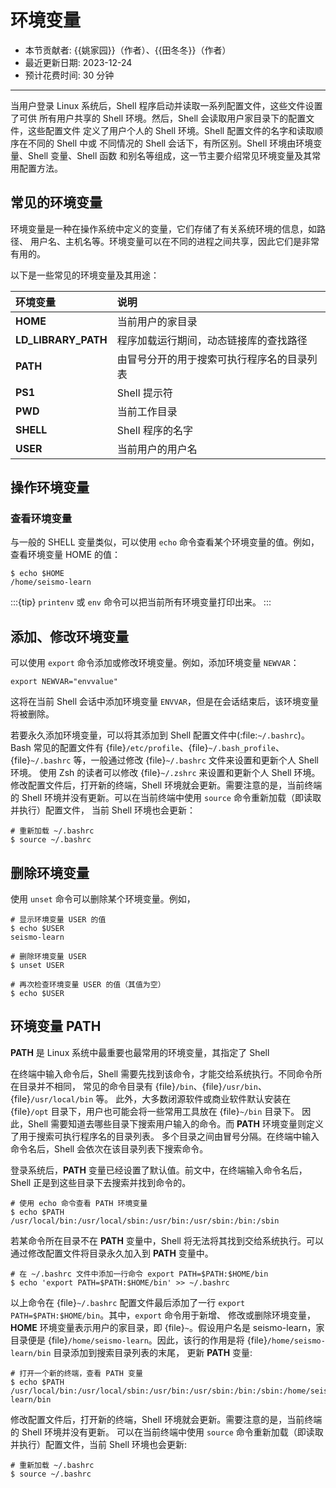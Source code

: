 # 环境变量

- 本节贡献者: {{姚家园}}（作者）、{{田冬冬}}（作者）
- 最近更新日期: 2023-12-24
- 预计花费时间: 30 分钟

---

当用户登录 Linux 系统后，Shell 程序启动并读取一系列配置文件，这些文件设置了可供
所有用户共享的 Shell 环境。然后，Shell 会读取用户家目录下的配置文件，这些配置文件
定义了用户个人的 Shell 环境。Shell 配置文件的名字和读取顺序在不同的 Shell 中或
不同情况的 Shell 会话下，有所区别。Shell 环境由环境变量、Shell 变量、Shell 函数
和别名等组成，这一节主要介绍常见环境变量及其常用配置方法。

## 常见的环境变量

环境变量是一种在操作系统中定义的变量，它们存储了有关系统环境的信息，如路径、
用户名、主机名等。环境变量可以在不同的进程之间共享，因此它们是非常有用的。

以下是一些常见的环境变量及其用途：

| 环境变量 | 说明 |
|:---|:---|
| **HOME**             | 当前用户的家目录 |
| **LD_LIBRARY_PATH**  | 程序加载运行期间，动态链接库的查找路径 |
| **PATH**             | 由冒号分开的用于搜索可执行程序名的目录列表 |
| **PS1**              | Shell 提示符 |
| **PWD**              | 当前工作目录 |
| **SHELL**            | Shell 程序的名字 |
| **USER**             | 当前用户的用户名 |

## 操作环境变量

### 查看环境变量

与一般的 SHELL 变量类似，可以使用 `echo` 命令查看某个环境变量的值。例如，
查看环境变量 HOME 的值：

```
$ echo $HOME
/home/seismo-learn
```

:::{tip}
`printenv` 或 `env` 命令可以把当前所有环境变量打印出来。
:::

## 添加、修改环境变量

可以使用 `export` 命令添加或修改环境变量。例如，添加环境变量 `NEWVAR`：
```
export NEWVAR="envvalue"
```

这将在当前 Shell 会话中添加环境变量 `ENVVAR`，但是在会话结束后，该环境变量
将被删除。

若要永久添加环境变量，可以将其添加到 Shell 配置文件中(:file:`~/.bashrc`)。
Bash 常见的配置文件有 {file}`/etc/profile`、{file}`~/.bash_profile`、
{file}`~/.bashrc` 等，一般通过修改 {file}`~/.bashrc` 文件来设置和更新个人 Shell 环境。
使用 Zsh 的读者可以修改 {file}`~/.zshrc` 来设置和更新个人 Shell 环境。
修改配置文件后，打开新的终端，Shell 环境就会更新。需要注意的是，当前终端的 Shell
环境并没有更新。可以在当前终端中使用 `source` 命令重新加载（即读取并执行）配置文件，
当前 Shell 环境也会更新：

```
# 重新加载 ~/.bashrc
$ source ~/.bashrc
```

## 删除环境变量

使用 `unset` 命令可以删除某个环境变量。例如，

```
# 显示环境变量 USER 的值
$ echo $USER
seismo-learn

# 删除环境变量 USER
$ unset USER

# 再次检查环境变量 USER 的值（其值为空）
$ echo $USER
```

## 环境变量 PATH

**PATH** 是 Linux 系统中最重要也最常用的环境变量，其指定了 Shell

在终端中输入命令后，Shell 需要先找到该命令，才能交给系统执行。不同命令所在目录并不相同，
常见的命令目录有 {file}`/bin`、{file}`/usr/bin`、{file}`/usr/local/bin` 等。
此外，大多数闭源软件或商业软件默认安装在 {file}`/opt` 目录下，用户也可能会将一些常用工具放在 {file}`~/bin` 目录下。
因此，Shell 需要知道去哪些目录下搜索用户输入的命令。而 **PATH** 环境变量则定义了用于搜索可执行程序名的目录列表。
多个目录之间由冒号分隔。在终端中输入命令名后，Shell 会依次在该目录列表下搜索命令。

登录系统后，**PATH** 变量已经设置了默认值。前文中，在终端输入命令名后，Shell 正是到这些目录下去搜索并找到命令的。

```
# 使用 echo 命令查看 PATH 环境变量
$ echo $PATH
/usr/local/bin:/usr/local/sbin:/usr/bin:/usr/sbin:/bin:/sbin
```

若某命令所在目录不在 **PATH** 变量中，Shell 将无法将其找到交给系统执行。可以通过修改配置文件将目录永久加入到 **PATH** 变量中。
```
# 在 ~/.bashrc 文件中添加一行命令 export PATH=$PATH:$HOME/bin
$ echo 'export PATH=$PATH:$HOME/bin' >> ~/.bashrc
```

以上命令在 {file}`~/.bashrc` 配置文件最后添加了一行 `export PATH=$PATH:$HOME/bin`。其中，`export` 命令用于新增、
修改或删除环境变量，**HOME** 环境变量表示用户的家目录，即 {file}`~`。假设用户名是 seismo-learn，家目录便是
{file}`/home/seismo-learn`。因此，该行的作用是将 {file}`/home/seismo-learn/bin` 目录添加到搜索目录列表的末尾，
更新 **PATH** 变量:

```
# 打开一个新的终端，查看 PATH 变量
$ echo $PATH
/usr/local/bin:/usr/local/sbin:/usr/bin:/usr/sbin:/bin:/sbin:/home/seismo-learn/bin
```

修改配置文件后，打开新的终端，Shell 环境就会更新。需要注意的是，当前终端的 Shell 环境并没有更新。
可以在当前终端中使用 `source` 命令重新加载（即读取并执行）配置文件，当前 Shell 环境也会更新:

```
# 重新加载 ~/.bashrc
$ source ~/.bashrc
```
